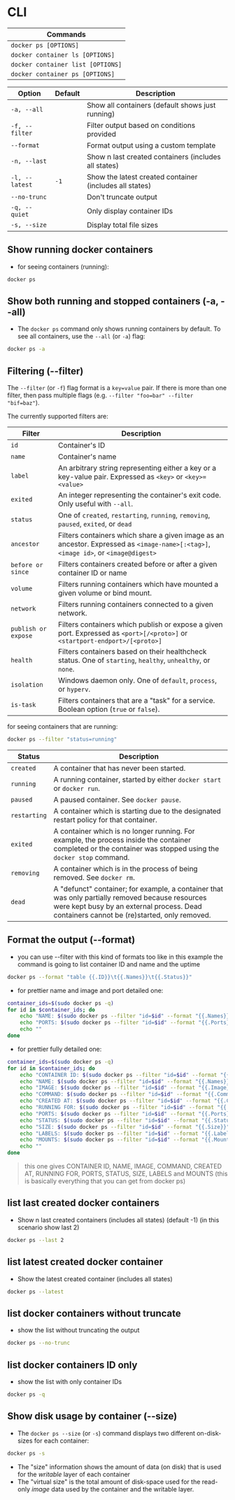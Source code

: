 # CLI

| Commands                          |
| --------------------------------- |
| `docker ps [OPTIONS]`             |
| `docker container ls [OPTIONS]`   |
| `docker container list [OPTIONS]` |
| `docker container ps [OPTIONS]`   |

| Option         | Default | Description                                             |
| -------------- | ------- | ------------------------------------------------------- |
| `-a, --all`    |         | Show all containers (default shows just running)        |
| `-f, --filter` |         | Filter output based on conditions provided              |
| `--format`     |         | Format output using a custom template                   |
| `-n, --last`   |         | Show n last created containers (includes all states)    |
| `-l, --latest` | `-1`    | Show the latest created container (includes all states) |
| `--no-trunc`   |         | Don't truncate output                                   |
| `-q, --quiet`  |         | Only display container IDs                              |
| `-s, --size`   |         | Display total file sizes                                |
## Show running docker containers 
- for seeing containers (running):
``` bash
docker ps
```
## Show both running and stopped containers (-a, --all)
- The `docker ps` command only shows running containers by default. To see all containers, use the `--all` (or `-a`) flag:
``` bash
docker ps -a
```
## Filtering (--filter)
The `--filter` (or `-f`) flag format is a `key=value` pair. If there is more than one filter, then pass multiple flags (e.g. `--filter "foo=bar" --filter "bif=baz"`).

The currently supported filters are:

| Filter              | Description                                                                                                                         |
| ------------------- | ----------------------------------------------------------------------------------------------------------------------------------- |
| `id`                | Container's ID                                                                                                                      |
| `name`              | Container's name                                                                                                                    |
| `label`             | An arbitrary string representing either a key or a key-value pair. Expressed as `<key>` or `<key>=<value>`                          |
| `exited`            | An integer representing the container's exit code. Only useful with `--all`.                                                        |
| `status`            | One of `created`, `restarting`, `running`, `removing`, `paused`, `exited`, or `dead`                                                |
| `ancestor`          | Filters containers which share a given image as an ancestor. Expressed as `<image-name>[:<tag>]`, `<image id>`, or `<image@digest>` |
| `before or since`   | Filters containers created before or after a given container ID or name                                                             |
| `volume`            | Filters running containers which have mounted a given volume or bind mount.                                                         |
| `network`           | Filters running containers connected to a given network.                                                                            |
| `publish or expose` | Filters containers which publish or expose a given port. Expressed as `<port>[/<proto>]` or `<startport-endport>/[<proto>]`         |
| `health`            | Filters containers based on their healthcheck status. One of `starting`, `healthy`, `unhealthy`, or `none`.                         |
| `isolation`         | Windows daemon only. One of `default`, `process`, or `hyperv`.                                                                      |
| `is-task`           | Filters containers that are a "task" for a service. Boolean option (`true` or `false`).                                             |

 for seeing containers that are running:
``` bash
docker ps --filter "status=running"
```

| Status      | Description                                                                                                                                                        |
|-------------|--------------------------------------------------------------------------------------------------------------------------------------------------------------------|
| `created`   | A container that has never been started.                                                                                                                            |
| `running`   | A running container, started by either `docker start` or `docker run`.                                                                                              |
| `paused`    | A paused container. See `docker pause`.                                                                                                                             |
| `restarting`| A container which is starting due to the designated restart policy for that container.                                                                              |
| `exited`    | A container which is no longer running. For example, the process inside the container completed or the container was stopped using the `docker stop` command.        |
| `removing`  | A container which is in the process of being removed. See `docker rm`.                                                                                              |
| `dead`      | A "defunct" container; for example, a container that was only partially removed because resources were kept busy by an external process. Dead containers cannot be (re)started, only removed. |

## Format the output (--format)
- you can use --filter with this kind of formats too like in this example the command is going to list container ID and name and the uptime 
``` bash
docker ps --format "table {{.ID}}\t{{.Names}}\t{{.Status}}"
```


- for prettier name and image and port detailed one:
``` bash
container_ids=$(sudo docker ps -q)
for id in $container_ids; do
    echo "NAME: $(sudo docker ps --filter "id=$id" --format "{{.Names}}")    IMAGE: $(sudo docker ps --filter "id=$id" --format "{{.Image}}")"
    echo "PORTS: $(sudo docker ps --filter "id=$id" --format "{{.Ports}}")"
    echo ""
done
```
- for prettier fully detailed one:
``` bash
container_ids=$(sudo docker ps -q)
for id in $container_ids; do
    echo "CONTAINER ID: $(sudo docker ps --filter "id=$id" --format "{{.ID}}")"
    echo "NAME: $(sudo docker ps --filter "id=$id" --format "{{.Names}}")"
    echo "IMAGE: $(sudo docker ps --filter "id=$id" --format "{{.Image}}")"
    echo "COMMAND: $(sudo docker ps --filter "id=$id" --format "{{.Command}}")"
    echo "CREATED AT: $(sudo docker ps --filter "id=$id" --format "{{.CreatedAt}}")"
    echo "RUNNING FOR: $(sudo docker ps --filter "id=$id" --format "{{.RunningFor}}")"
    echo "PORTS: $(sudo docker ps --filter "id=$id" --format "{{.Ports}}")"
    echo "STATUS: $(sudo docker ps --filter "id=$id" --format "{{.Status}}")"
    echo "SIZE: $(sudo docker ps --filter "id=$id" --format "{{.Size}}")"
    echo "LABELS: $(sudo docker ps --filter "id=$id" --format "{{.Labels}}")"
    echo "MOUNTS: $(sudo docker ps --filter "id=$id" --format "{{.Mounts}}")"
    echo ""
done
```
> this one gives CONTAINER ID, NAME, IMAGE, COMMAND, CREATED AT, RUNNING FOR, PORTS, STATUS, SIZE, LABELS and MOUNTS (this is basically everything that you can get from docker ps)
## list last created docker containers
- Show n last created containers (includes all states) (default -1) (in this scenario show last 2)
``` bash
docker ps --last 2
```
## list latest created docker container 
- Show the latest created container (includes all states)
``` bash
docker ps --latest
```
## list docker containers without truncate
- show the list without truncating the output
``` bash
docker ps --no-trunc
```
## list docker containers ID only
- show the list with only container IDs
``` bash
docker ps -q
```
## Show disk usage by container (--size)
- The `docker ps --size` (or `-s`) command displays two different on-disk-sizes for each container:
``` bash
docker ps -s
```
- The "size" information shows the amount of data (on disk) that is used for the _writable_ layer of each container
- The "virtual size" is the total amount of disk-space used for the read-only _image_ data used by the container and the writable layer.
